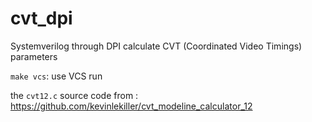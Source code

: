 # cvt_dpi
Systemverilog through DPI calculate CVT (Coordinated Video Timings) parameters

`make vcs`: use VCS run

the `cvt12.c` source code from : https://github.com/kevinlekiller/cvt_modeline_calculator_12
